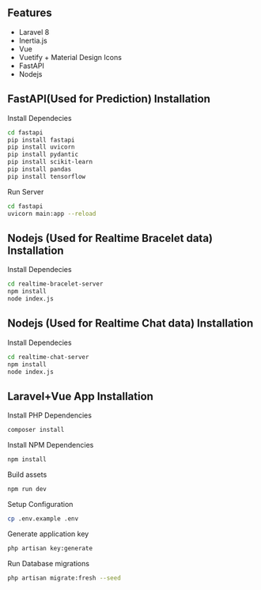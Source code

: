 ## Features

- Laravel 8
- Inertia.js
- Vue
- Vuetify + Material Design Icons
- FastAPI
- Nodejs

## FastAPI(Used for Prediction) Installation

Install Dependecies
```bash
cd fastapi
pip install fastapi
pip install uvicorn
pip install pydantic
pip install scikit-learn
pip install pandas
pip install tensorflow
```
Run Server
```bash
cd fastapi
uvicorn main:app --reload
```

## Nodejs (Used for Realtime Bracelet data) Installation

Install Dependecies
```bash
cd realtime-bracelet-server
npm install
node index.js
```

## Nodejs (Used for Realtime Chat data) Installation

Install Dependecies
```bash
cd realtime-chat-server
npm install
node index.js
```

## Laravel+Vue App Installation

Install PHP Dependencies

```bash
composer install
```

Install NPM Dependencies

```bash
npm install
```

Build assets

```bash
npm run dev
```

Setup Configuration

```bash
cp .env.example .env
```

Generate application key

```bash
php artisan key:generate
```

Run Database migrations

```bash
php artisan migrate:fresh --seed
```
